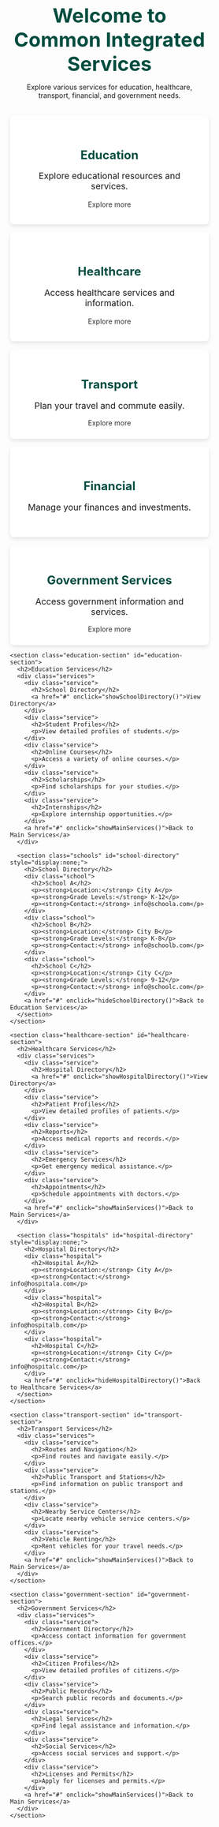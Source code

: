 
<!DOCTYPE html>
<html lang="en">
<head>
  <meta charset="UTF-8">
  <meta name="viewport" content="width=device-width, initial-scale=1.0">
  <title>Common Integrated Services</title>
  <style>
    /* Reset default margin and padding */
    * {
      margin: 0;
      padding: 0;
      box-sizing: border-box;
    }
    
     body {
      font-family: Arial, sans-serif;
      background-color: #f0f0f0;
      color: #333;
      line-height: 1.6;
      padding: 2rem;
    }
    
    header {
      text-align: center;
      margin-bottom: 2rem;
    }
    
    header h1 {
      font-size: 2.5rem;
      color: #004d40;
    }
    
    .services {
      display: grid;
      grid-template-columns: repeat(auto-fit, minmax(250px, 1fr));
      gap: 1rem;
    }
    
    .service {
      background-color: #fff;
      padding: 2rem;
      border-radius: 8px;
      box-shadow: 0 4px 8px rgba(0, 0, 0, 0.1);
      transition: transform 0.3s ease-in-out;
      text-align: center;
    }
    
    .service:hover {
      transform: translateY(-5px);
    }
    
    .service h2 {
      font-size: 1.5rem;
      margin-bottom: 1rem;
      color: #004d40;
    }
    
    .service p {
      font-size: 1.1rem;
    }
    
    .service a {
      text-decoration: none;
      color: #333;
      display: block;
      margin-top: 1rem;
      transition: color 0.3s ease-in-out;
    }
    
    .service a:hover {
      color: #004d40;
    }
    
    /* Specific styles for detailed sections */
    .education-section, .healthcare-section, .transport-section, .government-section, .school-directory, .hospital-directory {
      display: none;
    }

    .schools, .hospitals, .routes, .public-transport, .service-centers, .vehicle-renting, .government-services {
      display: grid;
      grid-template-columns: repeat(auto-fit, minmax(300px, 1fr));
      gap: 1rem;
    }
    
    .school, .hospital, .route, .transport, .service-center, .vehicle, .government {
      background-color: #fff;
      padding: 1.5rem;
      border-radius: 8px;
      box-shadow: 0 4px 8px rgba(0, 0, 0, 0.1);
    }
    
    .school h2, .hospital h2, .route h2, .transport h2, .service-center h2, .vehicle h2, .government h2 {
      font-size: 1.5rem;
      margin-bottom: 0.5rem;
      color: #004d40;
    }
    
    .school p, .hospital p, .route p, .transport p, .service-center p, .vehicle p, .government p {
      font-size: 1.1rem;
      margin-bottom: 1rem;
    }
  </style>
</head>
<body>
  <header>
    <h1>Welcome to Common Integrated Services</h1>
    <p>Explore various services for education, healthcare, transport, financial, and government needs.</p>
  </header>
  
  <main id="main-content">
    <section class="services" id="services-section">
      <div class="service education">
        <h2>Education</h2>
        <p>Explore educational resources and services.</p>
        <a href="#" onclick="showEducationServices()">Explore more</a>
      </div>
      <div class="service healthcare">
        <h2>Healthcare</h2>
        <p>Access healthcare services and information.</p>
        <a href="#" onclick="showHealthcareServices()">Explore more</a>
      </div>
      <div class="service transport">
        <h2>Transport</h2>
        <p>Plan your travel and commute easily.</p>
        <a href="#" onclick="showTransportServices()">Explore more</a>
      </div>
      <div class="service financial">
        <h2>Financial</h2>
        <p>Manage your finances and investments.</p>
      </div>
      <div class="service government">
        <h2>Government Services</h2>
        <p>Access government information and services.</p>
        <a href="#" onclick="showGovernmentServices()">Explore more</a>
      </div>
    </section>

    <section class="education-section" id="education-section">
      <h2>Education Services</h2>
      <div class="services">
        <div class="service">
          <h2>School Directory</h2>
          <a href="#" onclick="showSchoolDirectory()">View Directory</a>
        </div>
        <div class="service">
          <h2>Student Profiles</h2>
          <p>View detailed profiles of students.</p>
        </div>
        <div class="service">
          <h2>Online Courses</h2>
          <p>Access a variety of online courses.</p>
        </div>
        <div class="service">
          <h2>Scholarships</h2>
          <p>Find scholarships for your studies.</p>
        </div>
        <div class="service">
          <h2>Internships</h2>
          <p>Explore internship opportunities.</p>
        </div>
        <a href="#" onclick="showMainServices()">Back to Main Services</a>
      </div>

      <section class="schools" id="school-directory" style="display:none;">
        <h2>School Directory</h2>
        <div class="school">
          <h2>School A</h2>
          <p><strong>Location:</strong> City A</p>
          <p><strong>Grade Levels:</strong> K-12</p>
          <p><strong>Contact:</strong> info@schoola.com</p>
        </div>
        <div class="school">
          <h2>School B</h2>
          <p><strong>Location:</strong> City B</p>
          <p><strong>Grade Levels:</strong> K-8</p>
          <p><strong>Contact:</strong> info@schoolb.com</p>
        </div>
        <div class="school">
          <h2>School C</h2>
          <p><strong>Location:</strong> City C</p>
          <p><strong>Grade Levels:</strong> 9-12</p>
          <p><strong>Contact:</strong> info@schoolc.com</p>
        </div>
        <a href="#" onclick="hideSchoolDirectory()">Back to Education Services</a>
      </section>
    </section>

    <section class="healthcare-section" id="healthcare-section">
      <h2>Healthcare Services</h2>
      <div class="services">
        <div class="service">
          <h2>Hospital Directory</h2>
          <a href="#" onclick="showHospitalDirectory()">View Directory</a>
        </div>
        <div class="service">
          <h2>Patient Profiles</h2>
          <p>View detailed profiles of patients.</p>
        </div>
        <div class="service">
          <h2>Reports</h2>
          <p>Access medical reports and records.</p>
        </div>
        <div class="service">
          <h2>Emergency Services</h2>
          <p>Get emergency medical assistance.</p>
        </div>
        <div class="service">
          <h2>Appointments</h2>
          <p>Schedule appointments with doctors.</p>
        </div>
        <a href="#" onclick="showMainServices()">Back to Main Services</a>
      </div>

      <section class="hospitals" id="hospital-directory" style="display:none;">
        <h2>Hospital Directory</h2>
        <div class="hospital">
          <h2>Hospital A</h2>
          <p><strong>Location:</strong> City A</p>
          <p><strong>Contact:</strong> info@hospitala.com</p>
        </div>
        <div class="hospital">
          <h2>Hospital B</h2>
          <p><strong>Location:</strong> City B</p>
          <p><strong>Contact:</strong> info@hospitalb.com</p>
        </div>
        <div class="hospital">
          <h2>Hospital C</h2>
          <p><strong>Location:</strong> City C</p>
          <p><strong>Contact:</strong> info@hospitalc.com</p>
        </div>
        <a href="#" onclick="hideHospitalDirectory()">Back to Healthcare Services</a>
      </section>
    </section>

    <section class="transport-section" id="transport-section">
      <h2>Transport Services</h2>
      <div class="services">
        <div class="service">
          <h2>Routes and Navigation</h2>
          <p>Find routes and navigate easily.</p>
        </div>
        <div class="service">
          <h2>Public Transport and Stations</h2>
          <p>Find information on public transport and stations.</p>
        </div>
        <div class="service">
          <h2>Nearby Service Centers</h2>
          <p>Locate nearby vehicle service centers.</p>
        </div>
        <div class="service">
          <h2>Vehicle Renting</h2>
          <p>Rent vehicles for your travel needs.</p>
        </div>
        <a href="#" onclick="showMainServices()">Back to Main Services</a>
      </div>
    </section>

    <section class="government-section" id="government-section">
      <h2>Government Services</h2>
      <div class="services">
        <div class="service">
          <h2>Government Directory</h2>
          <p>Access contact information for government offices.</p>
        </div>
        <div class="service">
          <h2>Citizen Profiles</h2>
          <p>View detailed profiles of citizens.</p>
        </div>
        <div class="service">
          <h2>Public Records</h2>
          <p>Search public records and documents.</p>
        </div>
        <div class="service">
          <h2>Legal Services</h2>
          <p>Find legal assistance and information.</p>
        </div>
        <div class="service">
          <h2>Social Services</h2>
          <p>Access social services and support.</p>
        </div>
        <div class="service">
          <h2>Licenses and Permits</h2>
          <p>Apply for licenses and permits.</p>
        </div>
        <a href="#" onclick="showMainServices()">Back to Main Services</a>
      </div>
    </section>
  </main>

  <script>
    function showEducationServices() {
      document.getElementById('services-section').style.display = 'none';
      document.getElementById('education-section').style.display = 'block';
    }

    function showHealthcareServices() {
      document.getElementById('services-section').style.display = 'none';
      document.getElementById('healthcare-section').style.display = 'block';
    }

    function showTransportServices() {
      document.getElementById('services-section').style.display = 'none';
      document.getElementById('transport-section').style.display = 'block';
    }

    function showGovernmentServices() {
      document.getElementById('services-section').style.display = 'none';
      document.getElementById('government-section').style.display = 'block';
    }

    function showMainServices() {
      document.getElementById('education-section').style.display = 'none';
      document.getElementById('healthcare-section').style.display = 'none';
      document.getElementById('transport-section').style.display = 'none';
      document.getElementById('government-section').style.display = 'none';
      document.getElementById('services-section').style.display = 'block';
    }

    function showSchoolDirectory() {
      document.getElementById('education-section').style.display = 'none';
      document.getElementById('school-directory').style.display = 'block';
    }

    function hideSchoolDirectory() {
      document.getElementById('school-directory').style.display = 'none';
      document.getElementById('education-section').style.display = 'block';
    }

    function showHospitalDirectory() {
      document.getElementById('healthcare-section').style.display = 'none';
      document.getElementById('hospital-directory').style.display = 'block';
    }

    function hideHospitalDirectory() {
      document.getElementById('hospital-directory').style.display = 'none';
      document.getElementById('healthcare-section').style.display = 'block';
    }
  </script>
</body>
</html>
